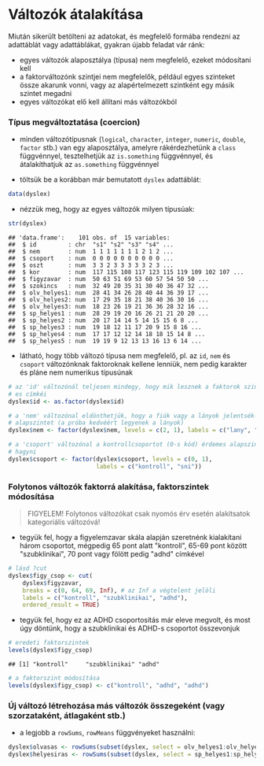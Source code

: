 # Változók átalakítása

Miután sikerült betölteni az adatokat, és megfelelő formába rendezni az 
adattáblát vagy adattáblákat, gyakran újabb feladat vár ránk: 

- egyes változók alaposztálya (típusa) nem megfelelő, ezeket módosítani kell
- a faktorváltozónk szintjei nem megfelelők, például egyes szinteket össze 
akarunk vonni, vagy az alapértelmezett szintként egy másik szintet megadni 
- egyes változókat elő kell állítani más változókból

### Típus megváltoztatása (coercion)

- minden változótípusnak (`logical`, `character`, `integer`, `numeric`, 
`double`, `factor` stb.) van egy alaposztálya, amelyre rákérdezhetünk a 
`class` függvénnyel, tesztelhetjük az `is.something` függvénnyel, és 
átalakíthatjuk az `as.something` függvénnyel

- töltsük be a korábban már bemutatott `dyslex` adattáblát:

```r
data(dyslex)
```

- nézzük meg, hogy az egyes változók milyen típusúak:

```r
str(dyslex)
```

```
## 'data.frame':	101 obs. of  15 variables:
##  $ id         : chr  "s1" "s2" "s3" "s4" ...
##  $ nem        : num  1 1 1 1 1 1 1 2 1 2 ...
##  $ csoport    : num  0 0 0 0 0 0 0 0 0 0 ...
##  $ oszt       : num  3 3 2 3 3 3 3 3 2 3 ...
##  $ kor        : num  117 115 108 117 123 115 119 109 102 107 ...
##  $ figyzavar  : num  50 63 51 69 53 60 57 54 50 50 ...
##  $ szokincs   : num  32 49 20 35 31 30 40 36 47 32 ...
##  $ olv_helyes1: num  28 41 34 26 28 40 44 36 39 17 ...
##  $ olv_helyes2: num  17 29 35 18 21 38 40 36 30 16 ...
##  $ olv_helyes3: num  18 23 26 19 21 36 36 28 32 16 ...
##  $ sp_helyes1 : num  28 29 19 20 16 26 21 21 20 20 ...
##  $ sp_helyes2 : num  20 17 14 14 5 14 15 15 6 8 ...
##  $ sp_helyes3 : num  19 18 12 11 17 20 9 15 8 16 ...
##  $ sp_helyes4 : num  17 17 12 12 14 18 18 15 14 8 ...
##  $ sp_helyes5 : num  19 19 9 12 13 13 16 13 6 14 ...
```

- látható, hogy több változó típusa nem megfelelő, pl. az `id`, `nem` és 
`csoport` változónknak faktoroknak kellene lenniük, nem pedig karakter és 
pláne nem numerikus típusúnak

```r
# az 'id' változónál teljesen mindegy, hogy mik lesznek a faktorok szintjei
# es címkéi
dyslex$id <- as.factor(dyslex$id)

# a 'nem' változónal eldönthetjük, hogy a fiúk vagy a lányok jelentsék-e az
# alapszintet (a próba kedvéért legyenek a lányok)
dyslex$nem <- factor(dyslex$nem, levels = c(2, 1), labels = c("lany", "fiu"))

# a 'csoport' változónal a kontrollcsoportot (0-s kód) érdemes alapszintnek
# hagyni
dyslex$csoport <- factor(dyslex$csoport, levels = c(0, 1), 
                         labels = c("kontroll", "sni"))
```

### Folytonos változók faktorrá alakítása, faktorszintek módosítása

> FIGYELEM! Folytonos változókat csak nyomós érv esetén alakítsatok 
> kategoriális változóvá!

- tegyük fel, hogy a figyelemzavar skála alapján szeretnénk kialakítani 
három csoportot, mégpedig 65 pont alatt "kontroll", 65-69 pont között 
"szubklinikai", 70 pont vagy fölött pedig "adhd" címkével

```r
# lásd ?cut
dyslex$figy_csop <- cut(
    dyslex$figyzavar, 
    breaks = c(0, 64, 69, Inf), # az Inf a végtelent jelöli
    labels = c("kontroll", "szubklinikai", "adhd"),
    ordered_result = TRUE)
```

- tegyük fel, hogy ez az ADHD csoportosítás már eleve megvolt, és most úgy
döntünk, hogy a szubklinikai és ADHD-s csoportot összevonjuk

```r
# eredeti faktorszintek
levels(dyslex$figy_csop)
```

```
## [1] "kontroll"     "szubklinikai" "adhd"
```

```r
# a faktorszint módosítása
levels(dyslex$figy_csop) <- c("kontroll", "adhd", "adhd")
```

### Új változó létrehozása más változók összegeként (vagy szorzataként, átlagaként stb.)

- a legjobb a `rowSums`, `rowMeans` függvényeket használni:

```r
dyslex$olvasas <- rowSums(subset(dyslex, select = olv_helyes1:olv_helyes3))
dyslex$helyesiras <- rowSums(subset(dyslex, select = sp_helyes1:sp_helyes5))
```


